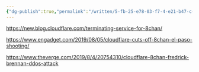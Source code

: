 ```yaml
---
{"dg-publish":true,"permalink":"/written/5-fb-25-e78-03-f7-4-e21-b47-c-eebf-7-d7-d198-d/","dgHomeLink":true,"dgPassFrontmatter":false}
---
```


https://new.blog.cloudflare.com/terminating-service-for-8chan/

https://www.engadget.com/2019/08/05/cloudflare-cuts-off-8chan-el-paso-shooting/

https://www.theverge.com/2019/8/4/20754310/cloudflare-8chan-fredrick-brennan-ddos-attack